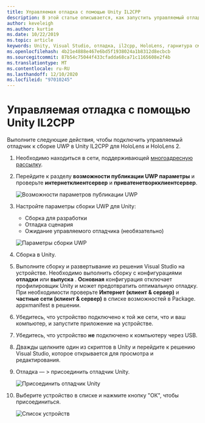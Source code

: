 ```yaml
---
title: Управляемая отладка с помощью Unity IL2CPP
description: В этой статье описывается, как запустить управляемый отладчик в проекте UWP для Unity IL2CPP.
author: keveleigh
ms.author: kurtie
ms.date: 10/22/2019
ms.topic: article
keywords: Unity, Visual Studio, отладка, il2cpp, HoloLens, гарнитура смешанной реальности, гарнитура Windows Mixed Reality, гарнитура виртуальной реальности, UWP
ms.openlocfilehash: 4b21e4888e467e6bd5f1938024a1b8312d8ecbcb
ms.sourcegitcommit: 87b54c75044f433cfadda68ca71c1165608e2f4b
ms.translationtype: MT
ms.contentlocale: ru-RU
ms.lasthandoff: 12/10/2020
ms.locfileid: "97010245"
---
```

# <a name="managed-debugging-with-unity-il2cpp"></a>Управляемая отладка с помощью Unity IL2CPP

Выполните следующие действия, чтобы подключить управляемый отладчик к сборке UWP в Unity IL2CPP для HoloLens и HoloLens 2.

1. Необходимо находиться в сети, поддерживающей [многоадресную рассылку](https://en.wikipedia.org/wiki/Multicast).
2. Перейдите к разделу **возможности публикации UWP параметры** и проверьте **интернетклиентсервер** и **приватенетворкклиентсервер**.

    ![Возможности параметров публикации UWP](images/il2cpp-debugging-capabilities.png)

3. Настройте параметры сборки UWP для Unity:
    - Сборка для разработки
    - Отладка сценария
    - Ожидание управляемого отладчика (необязательно)

    ![Параметры сборки UWP](images/il2cpp-debugging-build.png)

4. Сборка в Unity.
5. Выполните сборку и развертывание из решения Visual Studio на устройстве. Необходимо выполнить сборку с конфигурациями **отладки** или **выпуска** . **Основная** конфигурация отключает профилировщик Unity и может предотвратить оптимальную отладку. При необходимости проверьте **Интернет (клиент & сервер)** и **частные сети (клиент & сервер)** в списке возможностей в Package. appxmanifest в решении.
6. Убедитесь, что устройство подключено к той же сети, что и ваш компьютер, и запустите приложение на устройстве.
7. Убедитесь, что устройство **не** подключено к компьютеру через USB.
8. Дважды щелкните один из скриптов в Unity и перейдите к решению Visual Studio, которое открывается для просмотра и редактирования.
9. Отладка — > присоединить отладчик Unity.

    ![Присоединить отладчик Unity](images/il2cpp-debugging-attach.png)

10. Выберите устройство в списке и нажмите кнопку "ОК", чтобы присоединиться.

    ![Список устройств](images/il2cpp-debugging-machines.png)
